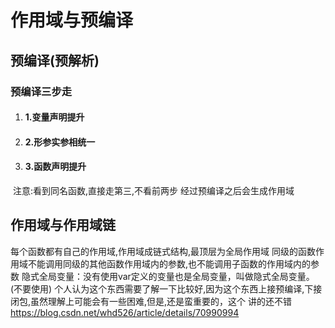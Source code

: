 # 作用域与预编译

## 预编译(预解析)

### 预编译三步走

1. #### 			1.变量声明提升

2. #### 			2.形参实参相统一

3. #### 			3.函数声明提升

​		注意:看到同名函数,直接走第三,不看前两步
​	经过预编译之后会生成作用域

## 作用域与作用域链

每个函数都有自己的作用域,作用域成链式结构,最顶层为全局作用域
同级的函数作用域不能调用同级的其他函数作用域内的参数,也不能调用子函数的作用域内的参数
隐式全局变量：没有使用var定义的变量也是全局变量，叫做隐式全局变量。(不要使用)
个人认为这个东西需要了解一下比较好,因为这个东西上接预编译,下接闭包,虽然理解上可能会有一些困难,但是,还是蛮重要的，这个 讲的还不错	https://blog.csdn.net/whd526/article/details/70990994
